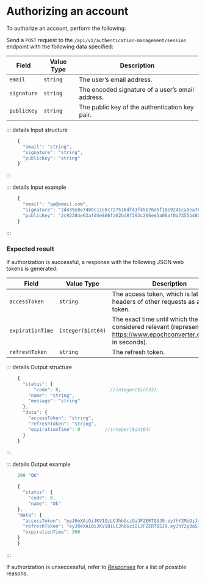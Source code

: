 # Authorizing an account

To authorize an account, perform the following:

Send a `POST` request to the `/api/v1/authentication-management/session` endpoint with the following data specified:

| Field | Value Type | Description |
| --- | --- | --- |
| `email` | `string` | The user’s email address. |
| `signature` | `string` | The encoded signature of a user’s email address. |
| `publicKey` | `string` | The public key of the authentication key pair. |
::: details Input structure

```jsx
    {
      "email": "string",
      "signature": "string",
      "publicKey": "string"
    }
```
:::

::: details Input example

```jsx
    {
      "email": "qa@email.com",
      "signature": "2d439e8e7400c11e8c727516df43f45b76d5f18e9241ca9ea7b7c0847d521dcc7008b87f9ec399259d22993146cd0b604935f031020d5a493add9d3bddf4550e",
      "publicKey": "2c92384e63afd4e806fa62bd8f293c266ee5a06af0a7355b48064d0734530fb4"
    }
```
:::

### Expected result

If authorization is successful, a response with the following JSON web tokens is generated:

| Field | Value Type | Description |
| --- | --- | --- |
| `accessToken` | `string` | The access token, which is later used in headers of other requests as a bearer token. |
| `expirationTime` | `integer($int64)` | The exact time until which the event is considered relevant (represented as https://www.epochconverter.com/clock in seconds). |
| `refreshToken` | `string` | The refresh token. |

::: details Output structure

```jsx
    {
      "status": {
    	  "code": 0,                  //integer($int32)
        "name": "string",
        "message": "string"
      },
      "data": {
        "accessToken": "string",
        "refreshToken": "string",
        "expirationTime": 0         //integer($int64)
      }
    }
```
:::

::: details Output example

```jsx
    200 "OK"

    {
      "status": {
        "code": 0,
        "name": "Ok"
    },
    "data": {
      "accessToken": "eyJ0eXAiOiJKV1QiLCJhbGciOiJFZERTQSJ9.eyJhY2MiOiJxYTBAcWEiLCJzdWIiOiJxYTBAbWFpbC5jb20iLCJyb2xlIjoiUk9MRV9QRUVSIiwiZXhwIjoxNjYxMjQ0OTIwLCJqdGkiOiI2YzY4OGY2Ni1iNjYzLTRhMjYtODdlZC00N2YzOGU0MTExZWIifQ.wgAs5xQP5MKIBwd1fCxT8HyJ8zGEZzbO-NTpJ9assU9voZYWskSpJQcoT8pTA7D_WcgOopG7f9_I-2RN6Fi1Aw",
      "refreshToken": "eyJ0eXAiOiJKV1QiLCJhbGciOiJFZERTQSJ9.eyJhY2p0aSI6IjZjNjg4ZjY2LWI2NjMtNGEyNi04N2VkLTQ3ZjM4ZTQxMTFlYiIsInN1YiI6InFhMEBtYWlsLmNvbSIsImV4cCI6MTY2MTMzMTAyMCwianRpIjoiZWFhN2E3YjMtYWM3MS00Mjg2LThiOGMtMjE4ZDYwNDA1NDYwIn0.i9Xjyh1mpSb9QVPe1JdgsQoukH46vbYoUK-2cbHWEBDCHzuK7-0TcUg-mPgGodlSCwWnCfVet4IxG3wz0zfJAw",
      "expirationTime": 300
    }
    }
```
:::

If authorization is unseccessful, refer to *[Responses](/api_docs/API_Specification/auth-controller/Authorizing_a_user_in_the_system.md)* for a list of possible reasons.
